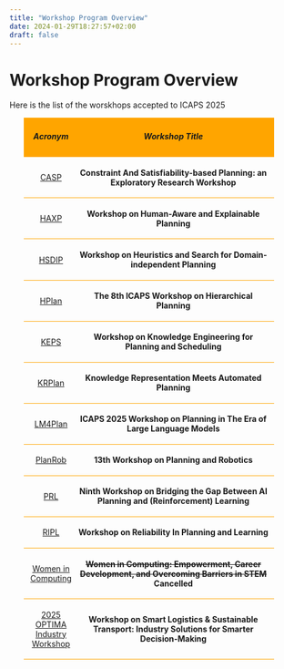 ```yaml
---
title: "Workshop Program Overview"
date: 2024-01-29T18:27:57+02:00
draft: false
---
```

# Workshop Program Overview

Here is the list of the worskhops accepted to ICAPS 2025


<div style="width: 90%; margin: 2%; margin-left: 5%;">

 <div style="width: 95%; padding: 1%; background-color: orange;">
 	<div style="display:inline-block; width: 20%; text-align:center; vertical-align: middle;">
 		<h5>Acronym</h5>
 	</div>
 	<div style="display:inline-block; width: 78%; text-align:center; vertical-align: middle;">
 		<h5>Workshop Title</h5>
 	</div>
 	<!-- <div style="display:inline-block; width: 28%; text-align:center; vertical-align: middle;">
 		<h5>Organizer(s)</h5>
 	</div> -->
 </div>
 
  <div style="width: 95%; padding: 1%; border-bottom: 1px solid orange">
 	<div style="display:inline-block; width: 20%; text-align:center; vertical-align: middle;">
 		<p><a href="/program/workshops/casp_er" target="_blank">CASP</a></p>
		<!-- <p><strong>CASP:ER</strong></p> -->
 	</div>
 	<div style="display:inline-block; width: 78%; text-align:center; vertical-align: middle;">
 		<p><strong>Constraint And Satisfiability-based Planning: an Exploratory Research Workshop</strong></p>
 	</div>
 	<!-- <div style="display:inline-block; width: 28%; text-align:center; vertical-align: middle;">
 		<p>TBD</p>
 	</div> -->
 </div>
 
 <div style="width: 95%; padding: 1%; border-bottom: 1px solid orange">
 	<div style="display:inline-block; width: 20%; text-align:center; vertical-align: middle;">
 		<p><a href="/program/workshops/haxp" target="_blank">HAXP</a></p>
 	</div>
 	<div style="display:inline-block; width: 78%; text-align:center; vertical-align: middle;">
 		<p><strong>Workshop on Human-Aware and Explainable Planning</strong></p>
 	</div>
 	<!-- <div style="display:inline-block; width: 28%; text-align:center; vertical-align: middle;">
 		<p>TBD</p>
 	</div> -->
 </div>
  
 <div style="width: 95%; padding: 1%; border-bottom: 1px solid orange">
 	<div style="display:inline-block; width: 20%; text-align:center; vertical-align: middle;">
 		<p><a href="/program/workshops/hsdip" target="_blank">HSDIP</a></p>
		<!-- <p><strong>HSDIP</strong></p> -->
 	</div>
 	<div style="display:inline-block; width: 78%; text-align:center; vertical-align: middle;">
 		<p><strong>Workshop on Heuristics and Search for Domain-independent Planning</strong></p>
 	</div>
 	<!-- <div style="display:inline-block; width: 28%; text-align:center; vertical-align: middle;">
 		<p>TBD</p>
 	</div> -->
 </div>

 
 <div style="width: 95%; padding: 1%; border-bottom: 1px solid orange">
 	<div style="display:inline-block; width: 20%; text-align:center; vertical-align: middle;">
 		<p><a href="/program/workshops/hplan" target="_blank">HPlan</a></p>
		<!-- <p><strong>HPlan</strong></p> -->
 	</div>
 	<div style="display:inline-block; width: 78%; text-align:center; vertical-align: middle;">
 		<p><strong>The 8th ICAPS Workshop on Hierarchical Planning</strong></p>
 	</div>
 	<!-- <div style="display:inline-block; width: 28%; text-align:center; vertical-align: middle;">
 		<p>TBD</p>
 	</div> -->
 </div>
  
 <div style="width: 95%; padding: 1%; border-bottom: 1px solid orange">
 	<div style="display:inline-block; width: 20%; text-align:center; vertical-align: middle;">
 		<p><a href="/program/workshops/keps" target="_blank">KEPS</a></p>
		<!-- <p><strong>KEPS</strong></p> -->
 	</div>
 	<div style="display:inline-block; width: 78%; text-align:center; vertical-align: middle;">
 		<p><strong>Workshop on Knowledge Engineering for Planning and Scheduling</strong></p>
 	</div>
 	<!-- <div style="display:inline-block; width: 28%; text-align:center; vertical-align: middle;">
 		<p>TBD</p>
 	</div> -->
 </div>


 <div style="width: 95%; padding: 1%; border-bottom: 1px solid orange">
 	<div style="display:inline-block; width: 20%; text-align:center; vertical-align: middle;">
 		<p><a href="/program/workshops/krplan" target="_blank">KRPlan</a></p>
		<!-- <p><strong>KRPlan</strong></p> -->
 	</div>
 	<div style="display:inline-block; width: 78%; text-align:center; vertical-align: middle;">
		<p><strong>Knowledge Representation Meets Automated Planning</strong></p>
 	</div>
 	<!-- <div style="display:inline-block; width: 28%; text-align:center; vertical-align: middle;">
 		<p>TBD</p>
 	</div> -->
 </div>


 <div style="width: 95%; padding: 1%; border-bottom: 1px solid orange">
 	<div style="display:inline-block; width: 20%; text-align:center; vertical-align: middle;">
 		<p><a href="/program/workshops/lm4plan" target="_blank">LM4Plan</a></p>
		<!-- <p><strong>LM4PLan</strong></p> -->
 	</div>
 	<div style="display:inline-block; width: 78%; text-align:center; vertical-align: middle;">
 		<p><strong>ICAPS 2025 Workshop on Planning in The Era of Large Language Models</strong></p>
 	</div>
 	<!-- <div style="display:inline-block; width: 28%; text-align:center; vertical-align: middle;">
 		<p>TBD</p>
 	</div> -->
 </div> 
 
 <div style="width: 95%; padding: 1%; border-bottom: 1px solid orange">
 	<div style="display:inline-block; width: 20%; text-align:center; vertical-align: middle;">
 		<p><a href="/program/workshops/planrob" target="_blank">PlanRob</a></p>
		<!-- <p><strong>PlanRob</strong></p> -->
 	</div>
 	<div style="display:inline-block; width: 78%; text-align:center; vertical-align: middle;">
 		<p><strong>13th Workshop on Planning and Robotics</strong></p>
 	</div>
 	<!-- <div style="display:inline-block; width: 28%; text-align:center; vertical-align: middle;">
 		<p>TBD</p>
 	</div> -->
 </div>
 <div style="width: 95%; padding: 1%; border-bottom: 1px solid orange">
 	<div style="display:inline-block; width: 20%; text-align:center; vertical-align: middle;">
 		<p><a href="/program/workshops/prl" target="_blank">PRL</a></p>
		<!-- <p><strong>PRL</strong></p> -->
 	</div>
 	<div style="display:inline-block; width: 78%; text-align:center; vertical-align: middle;">
 		<p><strong>Ninth Workshop on Bridging the Gap Between AI Planning and (Reinforcement) Learning</strong></p>
 	</div>
 	<!-- <div style="display:inline-block; width: 28%; text-align:center; vertical-align: middle;">
 		<p>TBD</p>
 	</div> -->
 </div>

 <div style="width: 95%; padding: 1%; border-bottom: 1px solid orange">
 	<div style="display:inline-block; width: 20%; text-align:center; vertical-align: middle;">
 		<p><a href="/program/workshops/ripl" target="_blank">RIPL</a></p>
		<!-- <p><strong>RIPL</strong></p> -->
 	</div>
 	<div style="display:inline-block; width: 78%; text-align:center; vertical-align: middle;">
 		<p><strong>Workshop on Reliability In Planning and Learning</strong></p>
 	</div>
 	<!-- <div style="display:inline-block; width: 28%; text-align:center; vertical-align: middle;">
 		<p>TBD</p>
 	</div> -->
 </div>

 <div style="width: 95%; padding: 1%; border-bottom: 1px solid orange">
 	<div style="display:inline-block; width: 20%; text-align:center; vertical-align: middle;">
 		<p><a href="/program/workshops/women_computing" target="_blank">Women in Computing</a></p>
		<!-- <p><strong>Women in Computing</strong></p> -->
 	</div>
 	<div style="display:inline-block; width: 78%; text-align:center; vertical-align: middle;">
 		<p><strong><s>Women in Computing: Empowerment, Career Development, and Overcoming Barriers in STEM</s></strong> <b>Cancelled</b></p>
 	</div>
 	<!-- <div style="display:inline-block; width: 28%; text-align:center; vertical-align: middle;">
 		<p>TBD</p>
 	</div> -->
 </div>

 <div style="width: 95%; padding: 1%; border-bottom: 1px solid orange">
 	<div style="display:inline-block; width: 20%; text-align:center; vertical-align: middle;">
 		<p><a href="/program/workshops/industry_optima" target="_blank">2025 OPTIMA Industry Workshop</a></p>
		<!-- <p><strong>Women in Computing</strong></p> -->
 	</div>
 	<div style="display:inline-block; width: 78%; text-align:center; vertical-align: middle;">
 		<p><strong> Workshop on Smart Logistics & Sustainable Transport: Industry Solutions for Smarter Decision-Making</strong></p>
 	</div>
 	<!-- <div style="display:inline-block; width: 28%; text-align:center; vertical-align: middle;">
 		<p>TBD</p>
 	</div> -->
 </div>


</div>


